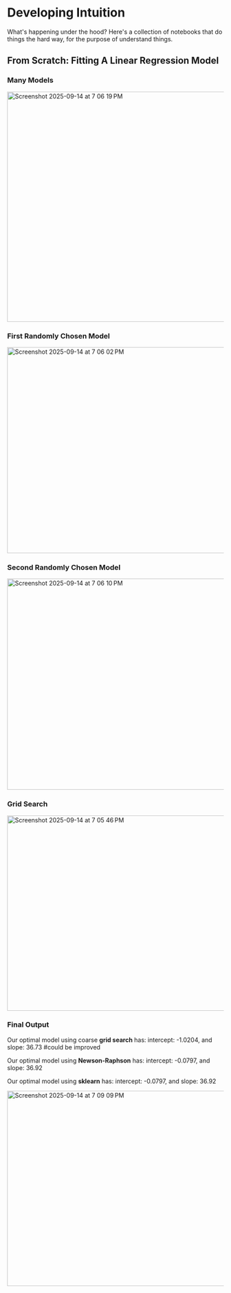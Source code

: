 # Developing Intuition

What's happening under the hood? Here's a collection of notebooks that do things the hard way, for the purpose of understand things. 

## From Scratch: Fitting A Linear Regression Model

### Many Models
<img width="570" height="535" alt="Screenshot 2025-09-14 at 7 06 19 PM" src="https://github.com/user-attachments/assets/cac128f5-41e2-483f-8023-e8b21d14e1cf" />

### First Randomly Chosen Model
<img width="916" height="479" alt="Screenshot 2025-09-14 at 7 06 02 PM" src="https://github.com/user-attachments/assets/827227e2-ae52-48f4-ad63-afc65696fc35" />

### Second Randomly Chosen Model
<img width="910" height="491" alt="Screenshot 2025-09-14 at 7 06 10 PM" src="https://github.com/user-attachments/assets/8cc9f66e-4b91-4c89-a3cd-f0298993b2ee" />

### Grid Search
<img width="749" height="454" alt="Screenshot 2025-09-14 at 7 05 46 PM" src="https://github.com/user-attachments/assets/415a47c6-a62b-4456-9d38-cfe53b9078a1" />

### Final Output

Our optimal model using coarse **grid search** has:   intercept: -1.0204, and slope: 36.73 #could be improved

Our optimal model using **Newson-Raphson** has:       intercept: -0.0797, and slope: 36.92

Our optimal model using **sklearn** has:              intercept: -0.0797, and slope: 36.92

<img width="579" height="454" alt="Screenshot 2025-09-14 at 7 09 09 PM" src="https://github.com/user-attachments/assets/1fba7c52-f6b5-4904-8d16-a452d34137ee" />




